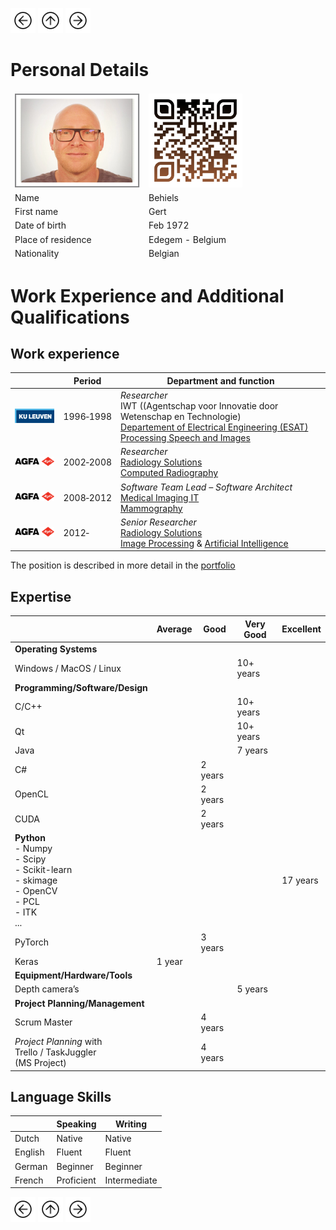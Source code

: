 <a href="Education.html"><img src="images/prev.png" width="40" height="40"></a>
<a href="index.html"><img src="images/back.png" width="40" height="40"></a>
<a href="Extra.html"><img src="images/next.png" width="40" height="40"></a>

# Personal Details 

<table class="tg">
<thead>
  <tr>
    <td class="tg-73oq"><a href="https://gearlux.github.io/"><img src="images/Profile.png" width="200" height="150"></a></td>
    <td class="tg-73oq"><a href="https://gearlux.github.io/">
                        <img src="images/qr-code.png" width="150" height="150"></a></td>
  </tr>
  <tr>
    <td class="tg-73oq">Name</td>
    <td class="tg-73oq">Behiels</td>
  </tr>
  <tr>
    <td class="tg-73oq">First name</td>
    <td class="tg-73oq">Gert</td>
  </tr>
  <tr>
    <td class="tg-73oq">Date of birth</td>
    <td class="tg-73oq">Feb 1972</td>
  </tr>
  <tr>
    <td class="tg-73oq">Place of residence</td>
    <td class="tg-73oq">Edegem - Belgium</td>
  </tr>
  <tr>
    <td class="tg-73oq">Nationality</td>
    <td class="tg-73oq">Belgian</td>
  </tr>
</thead>
</table>

# Work Experience and Additional Qualifications

## Work experience
	
|   | Period | Department and function |
| --- | --- | --- |
|[<img src="images/kuleuven2.png"  width="100">](https://www.kuleuven.be/kuleuven/) | 1996&#x2011;1998 | *Researcher* <br> IWT ((Agentschap voor Innovatie door Wetenschap en Technologie) <br> [Departement of Electrical Engineering (ESAT)](https://www.esat.kuleuven.be/) <br> [Processing Speech and Images](https://www.esat.kuleuven.be/psi) |
|[<img src="images/agfa.png"  width="100">](https://www.agfa.com/corporate/) | 	2002&#x2011;2008	| *Researcher* <br> [Radiology Solutions](https://medimg.agfa.com/main/) <br> [Computed Radiography](https://medimg.agfa.com/main/computed-radiography/) |
|[<img src="images/agfa.png"  width="100">](https://www.agfa.com/corporate/) |	2008&#x2011;2012 | *Software Team Lead – Software Architect* <br> [Medical Imaging IT](https://global.agfahealthcare.com/) <br> [Mammography](https://global.agfahealthcare.com/breast-imaging/) |
|[<img src="images/agfa.png"  width="100">](https://www.agfa.com/corporate/) | 	2012&#x2011;	| *Senior Researcher* <br> [Radiology Solutions](https://medimg.agfa.com/main/) <br> [Image Processing](https://medimg.agfa.com/main/musica/) & [Artificial Intelligence](https://medimg.agfa.com/main/musica/) |

The position is described in more detail in the [portfolio](Portfolio.md)

## Expertise

| |Average	| Good	| Very Good	| Excellent |
| --- | --- | --- | --- | --- |
| **Operating Systems** | | | | |				
| Windows / MacOS / Linux| | | 10+ years | |
| **Programming/Software/Design** | | | | |	
| C/C++ | | | 10+ years	| |
| Qt | | | 10+ years	| |
| Java | | | 7 years | |
| C# | | 2 years | | |
| OpenCL| | 2 years | | |
| CUDA | | 2 years | | |
| **Python** <br> - Numpy <br> - Scipy <br> - Scikit-learn <br> - skimage <br> - OpenCV <br> - PCL <br> - ITK <br> ...| | | | 17 years |
| PyTorch | | 3 years | | |
| Keras	| 1 year | | | |
| **Equipment/Hardware/Tools** | | | | |	
| Depth camera’s | | | 5 years	| |
| **Project Planning/Management** | | | | |	
| Scrum Master | | 4 years | | |
| *Project Planning* with <br> Trello / TaskJuggler <br> (MS Project) | | 4 years | | |

## Language Skills

| | Speaking | Writing |
| --- | --- | --- |
| Dutch | Native | Native |
| English | Fluent | Fluent |
| German | Beginner |Beginner |
| French | Proficient | Intermediate |

<a href="Education.html"><img src="images/prev.png" width="40" height="40"></a>
<a href="index.html"><img src="images/back.png" width="40" height="40"></a>
<a href="Extra.html"><img src="images/next.png" width="40" height="40"></a>
